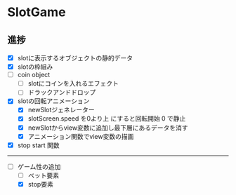 # SlotGame
## 進捗
- [x] slotに表示するオブジェクトの静的データ
- [x] slotの枠組み
- [ ] coin object
    - [ ] slotにコインを入れるエフェクト
    - [ ] ドラックアンドドロップ
- [x] slotの回転アニメーション
    - [x] newSlotジェネレーター
    - [x] slotScreen.speed を0より上 にすると回転開始 0 で静止
    - [x] newSlotからview変数に追加し最下層にあるデータを消す
    - [x] アニメーション関数でview変数の描画
- [x] stop start 関数
---
- [ ] ゲーム性の追加
    - [ ] ベット要素
    - [x] stop要素